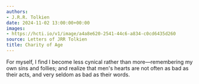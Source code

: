 ```yaml
---
authors:
- J.R.R. Tolkien
date: 2024-11-02 13:00:00+00:00
images:
- https://hcti.io/v1/image/a4a8e620-2541-44c6-a834-c0cd6435d260
source: Letters of JRR Tolkien
title: Charity of Age
---
```


For myself, I find I become less cynical
rather than more—remembering my own sins
and follies; and realize that men's hearts are not often as bad as their acts, and very seldom as bad as their words.